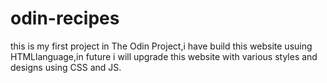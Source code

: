 # odin-recipes
this is my first project in The Odin Project,i have build this website usuing HTMLlanguage,in future i will upgrade this website with various styles and designs using CSS and JS.

